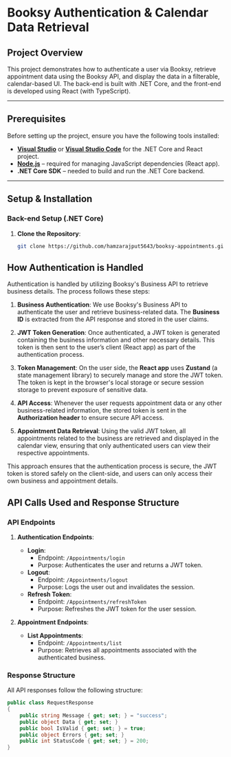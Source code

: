 # Booksy Authentication & Calendar Data Retrieval

## Project Overview

This project demonstrates how to authenticate a user via Booksy, retrieve appointment data using the Booksy API, and display the data in a filterable, calendar-based UI. The back-end is built with .NET Core, and the front-end is developed using React (with TypeScript).

---

## Prerequisites

Before setting up the project, ensure you have the following tools installed:

- **[Visual Studio](https://visualstudio.microsoft.com/)** or **[Visual Studio Code](https://code.visualstudio.com/)** for the .NET Core and React project.
- **[Node.js](https://nodejs.org/)** – required for managing JavaScript dependencies (React app).
- **.NET Core SDK** – needed to build and run the .NET Core backend.

---

## Setup & Installation

### Back-end Setup (.NET Core)

1. **Clone the Repository**:
   ```bash
   git clone https://github.com/hamzarajput5643/booksy-appointments.git

## How Authentication is Handled

Authentication is handled by utilizing Booksy's Business API to retrieve business details. The process follows these steps:

1. **Business Authentication**: 
   We use Booksy's Business API to authenticate the user and retrieve business-related data. The **Business ID** is extracted from the API response and stored in the user claims. 

2. **JWT Token Generation**:
   Once authenticated, a JWT token is generated containing the business information and other necessary details. This token is then sent to the user’s client (React app) as part of the authentication process.

3. **Token Management**:
   On the user side, the **React app** uses **Zustand** (a state management library) to securely manage and store the JWT token. The token is kept in the browser's local storage or secure session storage to prevent exposure of sensitive data.

4. **API Access**:
   Whenever the user requests appointment data or any other business-related information, the stored token is sent in the **Authorization header** to ensure secure API access.

5. **Appointment Data Retrieval**:
   Using the valid JWT token, all appointments related to the business are retrieved and displayed in the calendar view, ensuring that only authenticated users can view their respective appointments.

This approach ensures that the authentication process is secure, the JWT token is stored safely on the client-side, and users can only access their own business and appointment details.

## API Calls Used and Response Structure

### API Endpoints

1. **Authentication Endpoints**:
   - **Login**: 
     - Endpoint: `/Appointments/login`
     - Purpose: Authenticates the user and returns a JWT token.
   - **Logout**: 
     - Endpoint: `/Appointments/logout`
     - Purpose: Logs the user out and invalidates the session.
   - **Refresh Token**: 
     - Endpoint: `/Appointments/refreshToken`
     - Purpose: Refreshes the JWT token for the user session.

2. **Appointment Endpoints**:
   - **List Appointments**: 
     - Endpoint: `/Appointments/list`
     - Purpose: Retrieves all appointments associated with the authenticated business.

### Response Structure

All API responses follow the following structure:

```csharp
public class RequestResponse
{
    public string Message { get; set; } = "success";
    public object Data { get; set; }
    public bool IsValid { get; set; } = true;
    public object Errors { get; set; }
    public int StatusCode { get; set; } = 200;
}